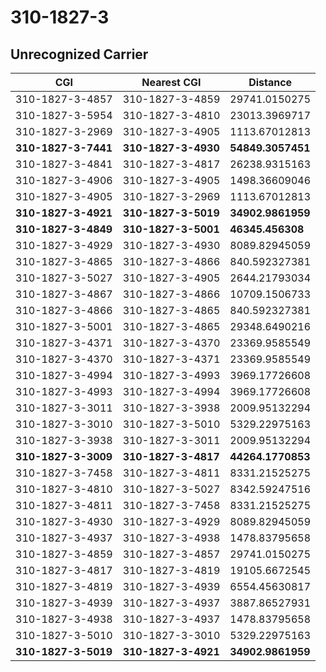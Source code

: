 # 310-1827-3
## Unrecognized Carrier


| CGI | Nearest CGI | Distance |
|-----|-------------|----------|
| 310-1827-3-4857 | 310-1827-3-4859 | 29741.0150275 |
| 310-1827-3-5954 | 310-1827-3-4810 | 23013.3969717 |
| 310-1827-3-2969 | 310-1827-3-4905 | 1113.67012813 |
| **310-1827-3-7441** | **310-1827-3-4930** | **54849.3057451** |
| 310-1827-3-4841 | 310-1827-3-4817 | 26238.9315163 |
| 310-1827-3-4906 | 310-1827-3-4905 | 1498.36609046 |
| 310-1827-3-4905 | 310-1827-3-2969 | 1113.67012813 |
| **310-1827-3-4921** | **310-1827-3-5019** | **34902.9861959** |
| **310-1827-3-4849** | **310-1827-3-5001** | **46345.456308** |
| 310-1827-3-4929 | 310-1827-3-4930 | 8089.82945059 |
| 310-1827-3-4865 | 310-1827-3-4866 | 840.592327381 |
| 310-1827-3-5027 | 310-1827-3-4905 | 2644.21793034 |
| 310-1827-3-4867 | 310-1827-3-4866 | 10709.1506733 |
| 310-1827-3-4866 | 310-1827-3-4865 | 840.592327381 |
| 310-1827-3-5001 | 310-1827-3-4865 | 29348.6490216 |
| 310-1827-3-4371 | 310-1827-3-4370 | 23369.9585549 |
| 310-1827-3-4370 | 310-1827-3-4371 | 23369.9585549 |
| 310-1827-3-4994 | 310-1827-3-4993 | 3969.17726608 |
| 310-1827-3-4993 | 310-1827-3-4994 | 3969.17726608 |
| 310-1827-3-3011 | 310-1827-3-3938 | 2009.95132294 |
| 310-1827-3-3010 | 310-1827-3-5010 | 5329.22975163 |
| 310-1827-3-3938 | 310-1827-3-3011 | 2009.95132294 |
| **310-1827-3-3009** | **310-1827-3-4817** | **44264.1770853** |
| 310-1827-3-7458 | 310-1827-3-4811 | 8331.21525275 |
| 310-1827-3-4810 | 310-1827-3-5027 | 8342.59247516 |
| 310-1827-3-4811 | 310-1827-3-7458 | 8331.21525275 |
| 310-1827-3-4930 | 310-1827-3-4929 | 8089.82945059 |
| 310-1827-3-4937 | 310-1827-3-4938 | 1478.83795658 |
| 310-1827-3-4859 | 310-1827-3-4857 | 29741.0150275 |
| 310-1827-3-4817 | 310-1827-3-4819 | 19105.6672545 |
| 310-1827-3-4819 | 310-1827-3-4939 | 6554.45630817 |
| 310-1827-3-4939 | 310-1827-3-4937 | 3887.86527931 |
| 310-1827-3-4938 | 310-1827-3-4937 | 1478.83795658 |
| 310-1827-3-5010 | 310-1827-3-3010 | 5329.22975163 |
| **310-1827-3-5019** | **310-1827-3-4921** | **34902.9861959** |
